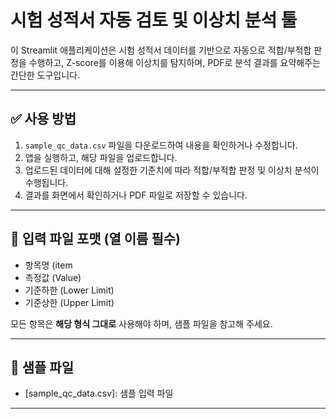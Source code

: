 # 시험 성적서 자동 검토 및 이상치 분석 툴

이 Streamlit 애플리케이션은 시험 성적서 데이터를 기반으로 자동으로 적합/부적합 판정을 수행하고,
Z-score를 이용해 이상치를 탐지하며, PDF로 분석 결과를 요약해주는 간단한 도구입니다.

---

## ✅ 사용 방법

1. `sample_qc_data.csv` 파일을 다운로드하여 내용을 확인하거나 수정합니다.
2. 앱을 실행하고, 해당 파일을 업로드합니다.
3. 업로드된 데이터에 대해 설정한 기준치에 따라 적합/부적합 판정 및 이상치 분석이 수행됩니다.
4. 결과를 화면에서 확인하거나 PDF 파일로 저장할 수 있습니다.

---

## 📂 입력 파일 포맷 (열 이름 필수)

- 항목명  (item
- 측정값  (Value)
- 기준하한  (Lower Limit)
- 기준상한  (Upper Limit)

모든 항목은 **해당 형식 그대로** 사용해야 하며, 샘플 파일을 참고해 주세요.

---

## 📎 샘플 파일

- [sample_qc_data.csv]: 샘플 입력 파일

---
